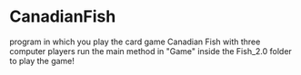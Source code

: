 # CanadianFish
program in which you play the card game Canadian Fish with three computer players
run the main method in "Game" inside the Fish_2.0 folder to play the game!
